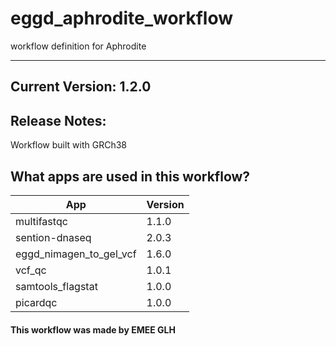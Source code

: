 # eggd_aphrodite_workflow
workflow definition for Aphrodite


-------
## Current Version: 1.2.0

## Release Notes:

Workflow built with GRCh38

## What apps are used in this workflow?

|  App 	| Version  	|
|---	|---	|
|multifastqc        |1.1.0|
|sention-dnaseq     |2.0.3|
|eggd_nimagen_to_gel_vcf |1.6.0|
|vcf_qc 	        |1.0.1|  	
|samtools_flagstat  |1.0.0|
|picardqc           |1.0.0|



#### This workflow was made by EMEE GLH